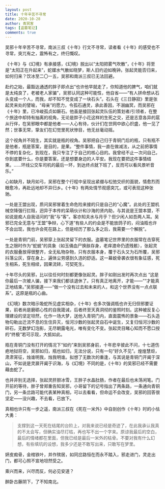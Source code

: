 ```yaml
---
layout: post
title: 十年辛苦不寻常
date: 2020-10-28
author: 青冥客
tags: [盗墓笔记]
comments: true
---
```

吴邪十年辛苦不寻常，南派三叔《十年》行文不寻常，读者看《十年》的感受也不寻常，突兀有之，震怖有之，终归慨叹。

《十年》与《幻境》有承接感，《幻境》脱出以“太阳把雾气吹散”，《十年》将至是“太阳正在升起来”，蛇媒水气散如晓梦，斯人旧约迫如晚钟。张起灵能否归来，如何归来？饮冰至二〇一五，吴邪和南派三叔已无法回避。

赴约之始，最豁达通透的胖子即点出“也许他早就走了，你知道他的脾气，咱们就是太纯良了，老被老人家骗”，吴邪认同这种可能性，他自省——“有人拼命想从石头变成一个人，而我，却不知不觉变成了一块石头”。石头在《三日静寂》里是张起灵来处的譬喻，“母亲”的愿力，令孤石通灵，承此善因，不溺幽冥，而吴邪在《十年》里，已冷峻孤贞如磐石。他虽是接回张起灵队伍的策划者/引领者，在整个旅途中却持有抽离的视角，无论是胖子小花这样的生死之交，还是志意各异的扈从行伴，在吴邪眼中都是他者——人心有待，伙计们在世网中欲心炽盛，他一见了然；世事无常，挚友们在幻觉里死状惨目，他无丝毫动摇。

这个视角并不陌生，其实就是瓶的视角。吴邪把自己归于青铜门后的瓶，只有瓶不是他者，瓶是答案，是目的，是果。“整件事情，我一直在做减法，从之前把事情不停的复杂化，到现在，我只专注了于自己的核心目的。我曾经不止一次问自己，你到底要什么，你是要答案，还是想要身边的人平安。我现在要把这件事情结束。……环线公交车司机的最后一环，到达终点就下班了，反而可以看风景听音乐。”

心如缺月，缺月如弓，吴邪在整个行程中呈现出紧绷与松弛交织的面貌，情愈烈而眼愈冷，再赴远地却不异归乡。《十年》有两处情节观感突兀，或可表现这种张驰。

一处是王盟出现，质问吴邪冒着生命危险来接的只是自己的“心魔”。此处的王盟机械空降强行拦阻，迥异于本传的呆萌伙计和沙海的贤内助，与其说是王盟本盟，不如说是痴人自我诘问的“我”与“客”。客亦知夫水与月乎？但少闲人如吾两人耳。吴邪已完全无意与“王盟”争辩，心下道“有些人的约会是不能放鸽子的，闷油瓶也许不会出现，我也许会死在路上，但是经历了那么多之后，我需要一个解脱”。

一处是青铜门前，吴邪穿上张起灵留下的衣服。盗墓笔记世界里的衣服常在击穿死生之限时作为“蛇蜕”的具象（如玉俑血尸换肤存身，老痒渡命仍遗残骸），张起灵的衣服叠放得很整齐，全无私物杂物，只有衣服本身，覆于石头又为石所覆，吴邪抖落尘灰，穿在身上，遍体尘劳感到久违的舒适。这一幕蜕骨袭衣很有象征感，死生相系，死生相续，因果流转，可契死生。

十年尽头的吴邪，比以往任何时刻都更像张起灵。胖子如刚出发时再次点出 “这是你最后一次被人骗，接下来我们都该退休了。只有真正地离开，才能——”“才能真正地结束。”吴邪接道——“做一个没有过去和未来的人，和这个世界没有一点点联系”。这原是瓶的心曲。

《幻境》数次暗示吸蛇所见虚实相杂，《十年》也多次强调瓶也许无归但邪要证果，前者尚是磨砺心性的自我箴诫，后者终至天真洞彻的鉴照时刻。这种被反复心理建设的坚定坦然，化作一场大梦，送他入青铜门内，直面震怖的景象——石头造物勾勒出迁流不息的生住异灭，恒河沙数的张起灵自石中诞生，又复归恒河沙数的碎石，无数梦幻泡影，无尽朝露电光，唯有变化不变。张起灵目睹心知而不愿口授的“终极”若可示现，大抵如此。

瓶在青铜门没有打开的情况下“如约”来到吴邪身前，十年悲辛彼此不问，十七道伤疤地狱将空，吴邪如归，瓶也如归，无法分说，只有一句“好久不见”。煌煌慧炬，肃肃宵征，烛谁明我，烛我明谁。拟想了无数次的重逢，与其说是青铜门开阖于深山，不如说是灵扉开阖于识海，与《幻境》不同的是，《十年》的吴邪已经不需要藉由蛇了。

也并非别无选择，张起灵肝胆冰雪，王胖子水晶肚肠，作者在最后也未荡闲笔。门开前的等待，胖子曾郑重告知吴邪，小哥留下的记号指出了两条路，一条通向青铜门，另一条岔路可能代表某种真相，可以去看看，但命运不会改变，吴邪的回答很坚定——没兴趣，不去看，已放下。

真相也许只有一步之遥，南派三叔在《死在一米外》中自剖创作《十年》时的小怯大勇：

> 支撑到这一天死在结尾的台阶上，对我来说已经是奇迹了，在此我承认我真的不太会写，但确实油尽灯枯，再也写不出一个字来。原谅我最后的空白，最后的情绪都在里面，但我已经是最后一米外的枯骨。不要对我有什么幻想，有些填坑的设想，我多少还是不敢写出来，只敢写在梦里。

妍皮痴骨，金棺铁叶，并作殡居，如同岔路恒在而永不踏入，邪走进门，灵走出门，都可心照不宣地坦然受之。

乘兴而来，兴尽而反，何必见安道？

醉卧古藤阴下，了不知南北。
